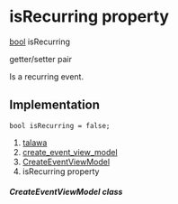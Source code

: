 
<div>

# isRecurring property

</div>


[bool](https://api.flutter.dev/flutter/dart-core/bool-class.html)
isRecurring


getter/setter pair




Is a recurring event.



## Implementation

``` language-dart
bool isRecurring = false;
```







1.  [talawa](../../index.html)
2.  [create_event_view_model](../../view_model_after_auth_view_models_event_view_models_create_event_view_model/)
3.  [CreateEventViewModel](../../view_model_after_auth_view_models_event_view_models_create_event_view_model/CreateEventViewModel-class.html)
4.  isRecurring property

##### CreateEventViewModel class







